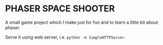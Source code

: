# PHASER SPACE SHOOTER

A small game project which I make just for fun and to learn a little bit about phaser.

Serve it using web server, i.e. `python -m SimpleHTTPServer`.